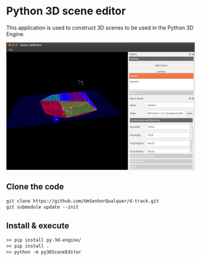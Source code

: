 # Python 3D scene editor

This application is used to construct 3D scenes to be used in the Python 3D Engine.

![Screen](docs/screen.png?raw=true "Screen")

## Clone the code

```shell script
git clone https://github.com/UmSenhorQualquer/d-track.git
git submodule update --init
```

## Install & execute

```shell script
>> pip install py-3d-engine/
>> pip install .
>> python -m py3DSceneEditor
```